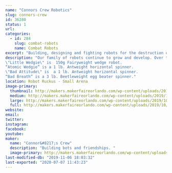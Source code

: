 ```yaml
---
name: "Connors Crew Robotics"
slug: connors-crew
id: 36280
status: 1
url: 
categories:
  - id: 284
    slug: combat-robots
    name: Combat Robots
excerpt: "Building, designing and fighting robots for the destruction of all mankind.  "
description: "Our family of robots continue to grow and develop. Over time we have won several tournaments and really enjoy the friendships and robot community. Our family members are:
\"Little Wedgie\" is  150g Fairyweight wedge robot.
“Atomic Wedgie” is a 1 lb. Antweight horizontal spinner.
\"Bad Attitude\" is  a 1 lb. Antweight horizontal spinner.   
“Bad Breath” is a 3 lb. Beetleweight egg beater spinner."
location: Robot Ruckus - Small Arena
image-primary:
  thumbnail: http://makers.makerfaireorlando.com/wp-content/uploads/2019/10/ted-150x150.jpg
  medium: http://makers.makerfaireorlando.com/wp-content/uploads/2019/10/ted-300x225.jpg
  large: http://makers.makerfaireorlando.com/wp-content/uploads/2019/10/ted.jpg
  full: http://makers.makerfaireorlando.com/wp-content/uploads/2019/10/ted.jpg
website: 
email: 
twitter: 
instagram: 
facebook: 
youtube: 
maker:
  name: "Connor&#8217;s Crew"
  description: "Building bots and friendships. "
  image-primary: http://makers.makerfaireorlando.com/wp-content/uploads/2019/10/044323C6-22F0-49E0-A026-F59E441537D2.jpeg
last-modified-db: "2019-11-06 18:03:32"
last-exported: "2020-07-07 11:43:23"
---
```

